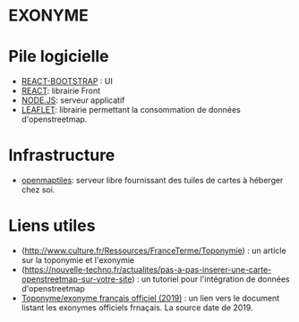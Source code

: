# EXONYME

# Pile logicielle

* [REACT-BOOTSTRAP](https://react-bootstrap.github.io/) : UI
* [REACT](https://fr.reactjs.org/): librairie Front
* [NODE.JS](https://nodejs.org/en/): serveur applicatif
* [LEAFLET](https://leafletjs.com/examples/quick-start/): librairie permettant la consommation de données d'openstreetmap.

# Infrastructure

* [openmaptiles](https://openmaptiles.org/docs/): serveur libre fournissant des tuiles de cartes à héberger chez soi.


# Liens utiles

* (http://www.culture.fr/Ressources/FranceTerme/Toponymie) : un article sur la toponymie et l'exonymie
* (https://nouvelle-techno.fr/actualites/pas-a-pas-inserer-une-carte-openstreetmap-sur-votre-site) : un tutoriel pour l'intégration de données d'openstreetmap
* [Toponyme/exonyme français officiel (2019)](http://www.culture.gouv.fr/content/download/212209/2231710/version/1/file/Tononymie-JO_des_24_septembre_2008_et_21_avril_2019.pdf) : un lien vers le document listant les exonymes officiels frnaçais. La source date de 2019.
